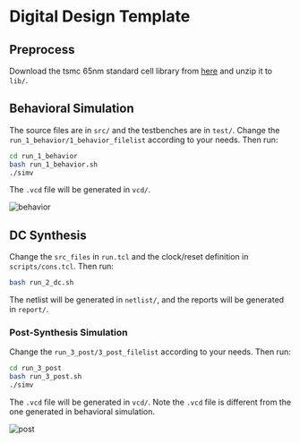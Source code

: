 # Digital Design Template

## Preprocess

Download the tsmc 65nm standard cell library from [here](https://cloud.tsinghua.edu.cn/f/f3e4d88661224af098db/?dl=1) and unzip it to `lib/`.

## Behavioral Simulation

The source files are in `src/` and the testbenches are in `test/`. Change the `run_1_behavior/1_behavior_filelist` according to your needs. Then run:

```bash
cd run_1_behavior
bash run_1_behavior.sh
./simv
```

The `.vcd` file will be generated in `vcd/`.

![behavior](https://s2.loli.net/2023/11/23/AWPSQ7ErBaNxsob.png)

## DC Synthesis

Change the `src_files` in `run.tcl` and the clock/reset definition in `scripts/cons.tcl`. Then run:

```bash
bash run_2_dc.sh
```

The netlist will be generated in `netlist/`, and the reports will be generated in `report/`.

### Post-Synthesis Simulation

Change the `run_3_post/3_post_filelist` according to your needs. Then run:

```bash
cd run_3_post
bash run_3_post.sh
./simv
```

The `.vcd` file will be generated in `vcd/`. Note the `.vcd` file is different from the one generated in behavioral simulation.

![post](https://s2.loli.net/2023/11/23/nGh2muBvArWVPbs.png)